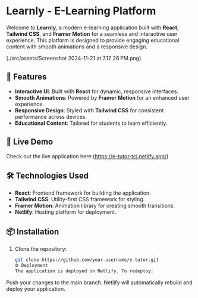 # Learnly - E-Learning Platform

Welcome to **Learnly**, a modern e-learning application built with **React**, **Tailwind CSS**, and **Framer Motion** for a seamless and interactive user experience. This platform is designed to provide engaging educational content with smooth animations and a responsive design.

(./src/assets/Screenshot 2024-11-21 at 7.12.26 PM.png)<!-- Replace with an actual screenshot -->

## 🌟 Features

- **Interactive UI**: Built with **React** for dynamic, responsive interfaces.
- **Smooth Animations**: Powered by **Framer Motion** for an enhanced user experience.
- **Responsive Design**: Styled with **Tailwind CSS** for consistent performance across devices.
- **Educational Content**: Tailored for students to learn efficiently.

## 🚀 Live Demo

Check out the live application here:(https://e-tutor-tcj.netlify.app/)

## 🛠️ Technologies Used

- **React**: Frontend framework for building the application.
- **Tailwind CSS**: Utility-first CSS framework for styling.
- **Framer Motion**: Animation library for creating smooth transitions.
- **Netlify**: Hosting platform for deployment.

## 📦 Installation

1. Clone the repository:
   ```bash
   git clone https://github.com/your-username/e-tutor.git
   🌐 Deployment
   The application is deployed on Netlify. To redeploy:
   ```

Push your changes to the main branch.
Netlify will automatically rebuild and deploy your application.
